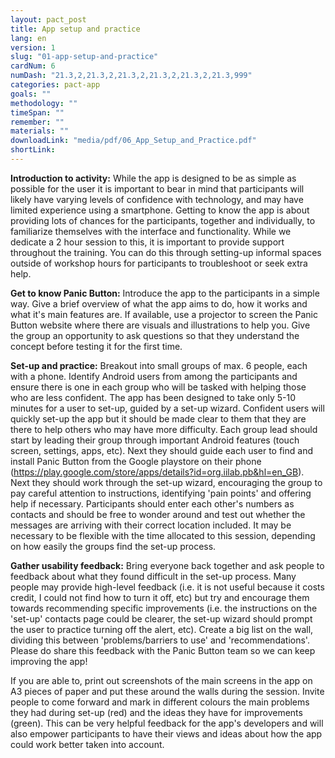 ```yaml
---
layout: pact_post
title: App setup and practice
lang: en
version: 1
slug: "01-app-setup-and-practice"
cardNum: 6
numDash: "21.3,2,21.3,2,21.3,2,21.3,2,21.3,2,21.3,999"
categories: pact-app
goals: ""
methodology: ""
timeSpan: ""
remember: ""
materials: ""
downloadLink: "media/pdf/06_App_Setup_and_Practice.pdf"
shortLink:
--- 
```


**Introduction to activity:** While the app is designed to be as simple as possible for the user it is important to bear in mind that participants will likely have varying levels of confidence with technology, and may have limited experience using a smartphone.  Getting to know the app is about providing lots of chances for the participants, together and individually, to familiarize themselves with the interface and functionality. While we dedicate a 2 hour session to this, it is important to provide support throughout the training. You can do this through setting-up informal spaces outside of workshop hours for participants to troubleshoot or seek extra help. 

**Get to know Panic Button:** Introduce the app to the participants in a simple way. Give a brief overview of what the app aims to do, how it works and what it's main features are. If available, use a projector to screen the Panic Button website where there are visuals and illustrations to help you. Give the group an opportunity to ask questions so that they understand the concept before testing it for the first time.

**Set-up and practice:** Breakout into small groups of max. 6 people, each with a phone. Identify Android users from among the participants and ensure there is one in each group who will be tasked with helping those who are less confident. The app has been designed to take only 5-10 minutes for a user to set-up, guided by a set-up wizard. Confident users will quickly set-up the app but it should be made clear to them that they are there to help others who may have more difficulty. Each group lead should start by leading their group through important Android features (touch screen, settings, apps, etc). Next they should guide each user to find and install Panic Button from the Google playstore on their phone (https://play.google.com/store/apps/details?id=org.iilab.pb&hl=en_GB). Next they should work through the set-up wizard, encouraging the group to pay careful attention to instructions, identifying 'pain points' and offering help if necessary. Participants should enter each other's numbers as contacts and should be free to wonder around and test out whether the messages are arriving with their correct location included.  It may be necessary to be flexible with the time allocated to this session, depending on how easily the groups find the set-up process. 

**Gather usability feedback:** Bring everyone back together and ask people to feedback about what they found difficult in the set-up process. Many people may provide high-level feedback (i.e. it is not useful because it costs credit, I could not find how to turn it off, etc) but try and encourage them towards recommending specific improvements (i.e. the instructions on the 'set-up' contacts page could be clearer, the set-up wizard should prompt the user to practice turning off the alert, etc). Create a big list on the wall, dividing this between 'problems/barriers to use' and 'recommendations'. Please do share this feedback with the Panic Button team so we can keep improving the app!

<div class="cs-online" id="onlineContent" markdown="1">
If you are able to, print out screenshots of the main screens in the app on A3 pieces of paper and put these around the walls during the session. Invite people to come forward and mark in different colours the main problems they had during set-up (red) and the ideas they have for improvements (green). This can be very helpful feedback for the app's developers and will also empower participants to have their views and ideas about how the app could work better taken into account. 
</div>